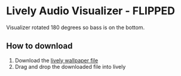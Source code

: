 # Lively Audio Visualizer - FLIPPED

Visualizer rotated 180 degrees so bass is on the bottom.

## How to download

1. Download the [lively wallpaper file](https://github.com/lorenblue/lively-audio-visualizer-flipped/releases/download/3.1.0/Circle-Audio-Visualizer-Flipped.zip)
2. Drag and drop the downloaded file into lively
